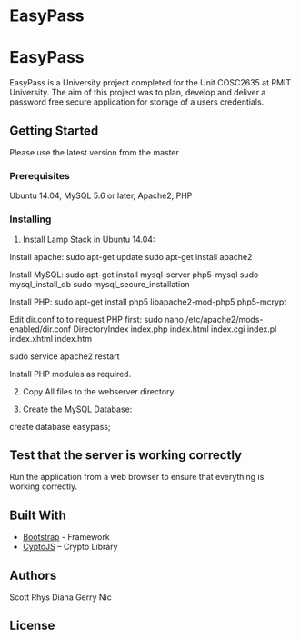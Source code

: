 # EasyPass
# EasyPass

EasyPass is a University project completed for the Unit COSC2635 at RMIT University. The aim of this project was to plan, develop and deliver a password free secure application for storage of a users credentials.

## Getting Started

Please use the latest version from the master

### Prerequisites

Ubuntu 14.04,  MySQL 5.6 or later, Apache2, PHP

### Installing
1.	Install Lamp Stack in Ubuntu 14.04:

Install apache: 
sudo apt-get update
sudo apt-get install apache2

Install MySQL:
sudo apt-get install mysql-server php5-mysql
sudo mysql_install_db
sudo mysql_secure_installation

Install PHP:
sudo apt-get install php5 libapache2-mod-php5 php5-mcrypt

Edit dir.conf to to request PHP first:
sudo nano /etc/apache2/mods-enabled/dir.conf
<IfModule mod_dir.c>
    DirectoryIndex index.php index.html index.cgi index.pl index.xhtml index.htm
</IfModule>

sudo service apache2 restart

Install PHP modules as required.

2.	Copy All files to the webserver directory. 

4.	Create the MySQL Database:

create database easypass;

## Test that the server is working correctly 

Run the application from a web browser to ensure that everything is working correctly.

## Built With

* [Bootstrap]( http://getbootstrap.com/) - Framework
* [CyptoJS]( https://github.com/sytelus/CryptoJS) – Crypto Library

## Authors

Scott
Rhys
Diana
Gerry
Nic

## License
